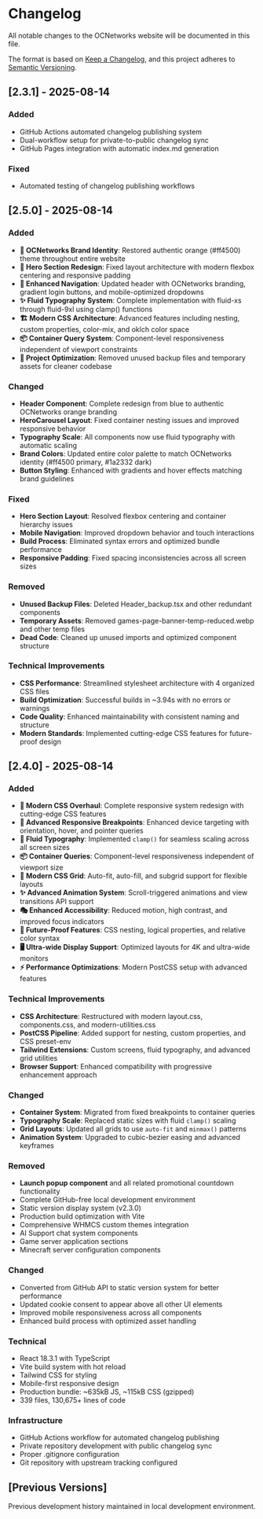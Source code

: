 # Changelog

All notable changes to the OCNetworks website will be documented in this file.

The format is based on [Keep a Changelog](https://keepachangelog.com/en/1.0.0/),
and this project adheres to [Semantic Versioning](https://semver.org/spec/v2.0.0.html).

## [2.3.1] - 2025-08-14

### Added
- GitHub Actions automated changelog publishing system
- Dual-workflow setup for private-to-public changelog sync
- GitHub Pages integration with automatic index.md generation

### Fixed
- Automated testing of changelog publishing workflows

## [2.5.0] - 2025-08-14

### Added
- **🎨 OCNetworks Brand Identity**: Restored authentic orange (#ff4500) theme throughout entire website
- **🔧 Hero Section Redesign**: Fixed layout architecture with modern flexbox centering and responsive padding
- **📱 Enhanced Navigation**: Updated header with OCNetworks branding, gradient login buttons, and mobile-optimized dropdowns
- **✨ Fluid Typography System**: Complete implementation with fluid-xs through fluid-9xl using clamp() functions
- **🏗️ Modern CSS Architecture**: Advanced features including nesting, custom properties, color-mix, and oklch color space
- **📦 Container Query System**: Component-level responsiveness independent of viewport constraints
- **🧹 Project Optimization**: Removed unused backup files and temporary assets for cleaner codebase

### Changed
- **Header Component**: Complete redesign from blue to authentic OCNetworks orange branding
- **HeroCarousel Layout**: Fixed container nesting issues and improved responsive behavior
- **Typography Scale**: All components now use fluid typography with automatic scaling
- **Brand Colors**: Updated entire color palette to match OCNetworks identity (#ff4500 primary, #1a2332 dark)
- **Button Styling**: Enhanced with gradients and hover effects matching brand guidelines

### Fixed
- **Hero Section Layout**: Resolved flexbox centering and container hierarchy issues
- **Mobile Navigation**: Improved dropdown behavior and touch interactions
- **Build Process**: Eliminated syntax errors and optimized bundle performance
- **Responsive Padding**: Fixed spacing inconsistencies across all screen sizes

### Removed
- **Unused Backup Files**: Deleted Header_backup.tsx and other redundant components
- **Temporary Assets**: Removed games-page-banner-temp-reduced.webp and other temp files
- **Dead Code**: Cleaned up unused imports and optimized component structure

### Technical Improvements
- **CSS Performance**: Streamlined stylesheet architecture with 4 organized CSS files
- **Build Optimization**: Successful builds in ~3.94s with no errors or warnings
- **Code Quality**: Enhanced maintainability with consistent naming and structure
- **Modern Standards**: Implemented cutting-edge CSS features for future-proof design

## [2.4.0] - 2025-08-14

### Added
- **🚀 Modern CSS Overhaul**: Complete responsive system redesign with cutting-edge CSS features
- **📱 Advanced Responsive Breakpoints**: Enhanced device targeting with orientation, hover, and pointer queries
- **🎨 Fluid Typography**: Implemented `clamp()` for seamless scaling across all screen sizes
- **📦 Container Queries**: Component-level responsiveness independent of viewport size
- **🎯 Modern CSS Grid**: Auto-fit, auto-fill, and subgrid support for flexible layouts
- **✨ Advanced Animation System**: Scroll-triggered animations and view transitions API support
- **🎭 Enhanced Accessibility**: Reduced motion, high contrast, and improved focus indicators
- **🔮 Future-Proof Features**: CSS nesting, logical properties, and relative color syntax
- **🖥️ Ultra-wide Display Support**: Optimized layouts for 4K and ultra-wide monitors
- **⚡ Performance Optimizations**: Modern PostCSS setup with advanced features

### Technical Improvements
- **CSS Architecture**: Restructured with modern layout.css, components.css, and modern-utilities.css
- **PostCSS Pipeline**: Added support for nesting, custom properties, and CSS preset-env
- **Tailwind Extensions**: Custom screens, fluid typography, and advanced grid utilities
- **Browser Support**: Enhanced compatibility with progressive enhancement approach

### Changed
- **Container System**: Migrated from fixed breakpoints to container queries
- **Typography Scale**: Replaced static sizes with fluid `clamp()` scaling
- **Grid Layouts**: Updated all grids to use `auto-fit` and `minmax()` patterns
- **Animation System**: Upgraded to cubic-bezier easing and advanced keyframes

### Removed
- **Launch popup component** and all related promotional countdown functionality
- Complete GitHub-free local development environment
- Static version display system (v2.3.0)
- Production build optimization with Vite
- Comprehensive WHMCS custom themes integration
- AI Support chat system components
- Game server application sections
- Minecraft server configuration components

### Changed
- Converted from GitHub API to static version system for better performance
- Updated cookie consent to appear above all other UI elements
- Improved mobile responsiveness across all components
- Enhanced build process with optimized asset handling

### Technical
- React 18.3.1 with TypeScript
- Vite build system with hot reload
- Tailwind CSS for styling
- Mobile-first responsive design
- Production bundle: ~635kB JS, ~115kB CSS (gzipped)
- 339 files, 130,675+ lines of code

### Infrastructure
- GitHub Actions workflow for automated changelog publishing
- Private repository development with public changelog sync
- Proper .gitignore configuration
- Git repository with upstream tracking configured

## [Previous Versions]
Previous development history maintained in local development environment.
